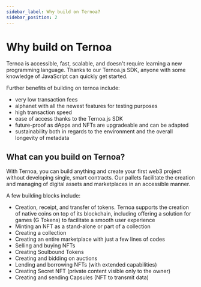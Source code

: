 ```yaml
---
sidebar_label: Why build on Ternoa?
sidebar_position: 2
---
```


# Why build on Ternoa

Ternoa is accessible, fast, scalable, and doesn't require learning a new programming language. Thanks to our Ternoa.js SDK, anyone with some knowledge of JavaScript can quickly get started.

Further benefits of building on ternoa include:

- very low transaction fees
- alphanet with all the newest features for testing purposes
- high transaction speed
- ease of access thanks to the Ternoa.js SDK
- future-proof as dApps and NFTs are upgradeable and can be adapted
- sustainability both in regards to the environment and the overall longevity of metadata

## What can you build on Ternoa?

With Ternoa, you can build anything and create your first web3 project without developing single, smart contracts. Our pallets facilitate the creation and managing of digital assets and marketplaces in an accessible manner.

A few building blocks include:

- Creation, receipt, and transfer of tokens. Ternoa supports the creation of native coins on top of its blockchain, including offering a solution for games (G Tokens) to facilitate a smooth user experience
- Minting an NFT as a stand-alone or part of a collection
- Creating a collection
- Creating an entire marketplace with just a few lines of codes
- Selling and buying NFTs
- Creating Soulbound Tokens
- Creating and bidding on auctions
- Lending and borrowing NFTs (with extended capabilities)
- Creating Secret NFT (private content visible only to the owner)
- Creating and sending Capsules (NFT to transmit data)
